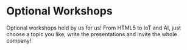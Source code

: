 # Optional Workshops
Optional workshops held by us for us!
From HTML5 to IoT and AI, just choose a topic you like, write the presentations and invite the whole company!
